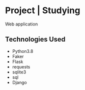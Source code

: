 # Project | Studying
Web application

## Technologies Used
* Python3.8
* Faker
* Flask
* requests
* sqlite3
* sql
* Django
